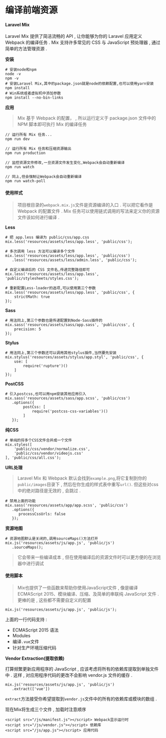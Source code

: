 # 编译前端资源

#### Laravel Mix

Laravel Mix 提供了简洁流畅的 API , 让你能够为你的 Laravel 应用定义 Webpack 的编译任务 . Mix 支持许多常见的 CSS 与 JavaScript 预处理器 , 通过简单的方法管理资源 . 

**安装**

```
# 安装node和npm
node -v
npm -v
# 安装Laravel Mix,其中的package.json就是node的依赖配置,也可以使用yarn安装
npm install
# Win系统或者虚拟机中添加参数
npm install --no-bin-links
```

**应用**

> Mix 基于 Webpack 的配置， , 所以运行定义于 package.json 文件中的 NPM 脚本即可执行 Mix 的编译任务

```
// 运行所有 Mix 任务...
npm run dev

// 运行所有 Mix 任务和压缩资源输出
npm run production

// 监控资源文件修改,一旦资源文件发生变化,Webpack会自动重新编译
npm run watch

// 同上,但会强制让Webpack会自动重新编译
npm run watch-poll
```

#### 使用样式

> 项目根目录的`webpack.mix.js`文件是资源编译的入口 . 可以把它看作是 Webpack 的配置文件 . Mix 任务可以使用链式调用的写法来定义你的资源文件该如何进行编译 .

**Less**

```
# 把 app.less 编译为 public/css/app.css
mix.less('resources/assets/less/app.less', 'public/css');

# 多次调用 less 方法可以编译多个文件
mix.less('resources/assets/less/app.less', 'public/css')
   .less('resources/assets/less/admin.less', 'public/css');
   
# 自定义编译后的 CSS 文件名,传递完整路径即可
mix.less('resources/assets/less/app.less', 'public/stylesheets/styles.css');

# 重新配置Less-loader的选项,可以使用第三个参数
mix.less('resources/assets/less/app.less', 'public/css', {
    strictMath: true
});
```

**Sass**

```
# 用法同上,第三个参数也是传递配置到Node-Sass插件的
mix.sass('resources/assets/sass/app.sass', 'public/css', {
    precision: 5
});
```

**Stylus**

```
# 用法同上,第三个参数还可以调用其他stylus插件,当然要先安装
mix.stylus('resources/assets/stylus/app.styl', 'public/css', {
    use: [
        require('rupture')()
    ]
});
```

**PostCSS**

```
# 引入postcss,也可以用npm安装其他应用引入
mix.sass('resources/assets/sass/app.scss', 'public/css')
   .options({
        postCss: [
            require('postcss-css-variables')()
        ]
   });
```

**纯CSS**

```
# 单纯的将多个CSS文件合并成一个文件
mix.styles([
    'public/css/vendor/normalize.css',
    'public/css/vendor/videojs.css'
], 'public/css/all.css');
```

**URL处理**

> Laravel Mix 和 Webpack 默认会找到`example.png`,将它复制到你的`public/images`目录下 , 然后在你生成的样式表中重写`url()`. 但这些对css中的绝对路径是无效的 , 会跳过 .

```
# 禁用上面的功能
mix.sass('resources/assets/app/app.scss', 'public/css')
   .options({
      processCssUrls: false
   });
```

**资源地图**

```
# 资源地图默认是关闭的,调用sourceMaps()方法打开
mix.js('resources/assets/js/app.js', 'public/js')
   .sourceMaps();
```

> 它会带来一些编译成本 , 但在使用编译后的资源文件时可以更方便的在浏览器中进行调试

#### 使用脚本

> Mix也提供了一些函数来帮助你使用JavaScript文件 , 像是编译ECMAScript 2015、模块编译、压缩、及简单的串联纯 JavaScript 文件 . 更棒的是 , 这些都不需要自定义的配置

```
mix.js('resources/assets/js/app.js', 'public/js');
```

上面的一行代码支持 : 

* ECMAScript 2015 语法
* Modules
* 编译`.vue`文件
* 针对生产环境压缩代码

**Vendor Extraction\(提取依赖\)**

打算频繁更新应用程序的 JavaScript , 应该考虑将所有的依赖库提取到单独文件中 . 这样 , 对应用程序代码的更改不会影响 vendor.js 文件的缓存 . 

```
mix.js('resources/assets/js/app.js', 'public/js')
   .extract(['vue'])
```

`extract`方法接受你希望提取到`vendor.js`文件中的所有的依赖库或模块的数组 . 

现在Mix将生成三个文件 , 加载时注意顺序

```
<script src="/js/manifest.js"></script> Webpack显示运行时
<script src="/js/vendor.js"></script> 依赖库
<script src="/js/app.js"></script> 应用代码
```



